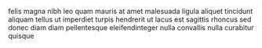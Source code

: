 felis magna nibh leo quam mauris at amet malesuada ligula aliquet tincidunt
aliquam tellus ut imperdiet turpis hendrerit ut lacus est sagittis rhoncus sed
donec diam diam pellentesque eleifendinteger nulla convallis nulla curabitur
quisque